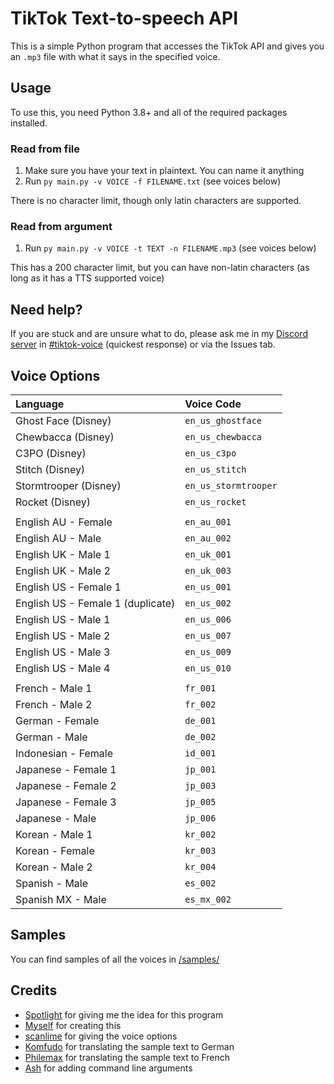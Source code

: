 # TikTok Text-to-speech API

This is a simple Python program that accesses the TikTok API and gives you an `.mp3` file with what it says in the specified voice.

## Usage

To use this, you need Python 3.8+ and all of the required packages installed.

### Read from file
1. Make sure you have your text in plaintext. You can name it anything
2. Run `py main.py -v VOICE -f FILENAME.txt` (see voices below)

There is no character limit, though only latin characters are supported.

### Read from argument
1. Run `py main.py -v VOICE -t TEXT -n FILENAME.mp3` (see voices below)

This has a 200 character limit, but you can have non-latin characters (as long as it has a TTS supported voice)

## Need help?
If you are stuck and are unsure what to do, please ask me in my [Discord server](https://discord.gg/ymb84qM54A) in [#tiktok-voice](https://discord.com/channels/804449200921509913/963871023252533288) (quickest response) or via the Issues tab.

## Voice Options

| Language                          | Voice Code           |
| :-------------------------------- | :------------------- |
| Ghost Face (Disney)               | `en_us_ghostface`    |
| Chewbacca (Disney)                | `en_us_chewbacca`    |
| C3PO (Disney)                     | `en_us_c3po`         |
| Stitch (Disney)                   | `en_us_stitch`       |
| Stormtrooper (Disney)             | `en_us_stormtrooper` |
| Rocket (Disney)                   | `en_us_rocket`       |
|                                   |                      |
| English AU - Female               | `en_au_001`          |
| English AU - Male                 | `en_au_002`          |
| English UK - Male 1               | `en_uk_001`          |
| English UK - Male 2               | `en_uk_003`          |
| English US - Female 1             | `en_us_001`          |
| English US - Female 1 (duplicate) | `en_us_002`          |
| English US - Male 1               | `en_us_006`          |
| English US - Male 2               | `en_us_007`          |
| English US - Male 3               | `en_us_009`          |
| English US - Male 4               | `en_us_010`          |
|                                   |                      |
| French - Male 1                   | `fr_001`             |
| French - Male 2                   | `fr_002`             |
| German - Female                   | `de_001`             |
| German - Male                     | `de_002`             |
| Indonesian - Female               | `id_001`             |
| Japanese - Female 1               | `jp_001`             |
| Japanese - Female 2               | `jp_003`             |
| Japanese - Female 3               | `jp_005`             |
| Japanese - Male                   | `jp_006`             |
| Korean - Male 1                   | `kr_002`             |
| Korean - Female                   | `kr_003`             |
| Korean - Male 2                   | `kr_004`             |
| Spanish - Male                    | `es_002`             |
| Spanish MX - Male                 | `es_mx_002`          |

## Samples

You can find samples of all the voices in [/samples/](https://github.com/oscie57/tiktok-voice/blob/main/samples/)

## Credits
- [Spotlight](https://twitter.com/xibwrangler) for giving me the idea for this program
- [Myself](https://oscie.net) for creating this
- [scanlime](https://twitter.com/scanlime) for giving the voice options
- [Komfudo](https://github.com/Komfudo/) for translating the sample text to German
- [Philemax](https://twitter.com/Philemax1) for translating the sample text to French
- [Ash](https://github.com/ashmonty) for adding command line arguments
